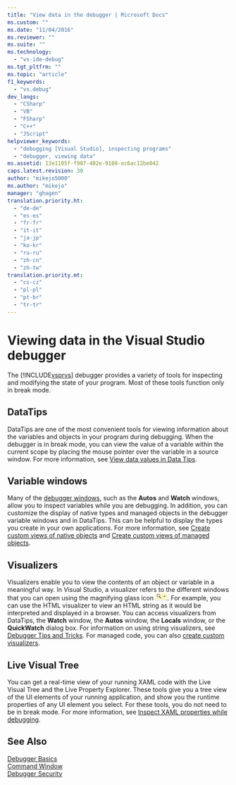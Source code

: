 ```yaml
---
title: "View data in the debugger | Microsoft Docs"
ms.custom: ""
ms.date: "11/04/2016"
ms.reviewer: ""
ms.suite: ""
ms.technology: 
  - "vs-ide-debug"
ms.tgt_pltfrm: ""
ms.topic: "article"
f1_keywords: 
  - "vs.debug"
dev_langs: 
  - "CSharp"
  - "VB"
  - "FSharp"
  - "C++"
  - "JScript"
helpviewer_keywords: 
  - "debugging [Visual Studio], inspecting programs"
  - "debugger, viewing data"
ms.assetid: 13e1105f-f987-402e-9108-ec6ac12be042
caps.latest.revision: 30
author: "mikejo5000"
ms.author: "mikejo"
manager: "ghogen"
translation.priority.ht: 
  - "de-de"
  - "es-es"
  - "fr-fr"
  - "it-it"
  - "ja-jp"
  - "ko-kr"
  - "ru-ru"
  - "zh-cn"
  - "zh-tw"
translation.priority.mt: 
  - "cs-cz"
  - "pl-pl"
  - "pt-br"
  - "tr-tr"
---
```

# Viewing data in the Visual Studio debugger
The [!INCLUDE[vsprvs](../code-quality/includes/vsprvs_md.md)] debugger provides a variety of tools for inspecting and modifying the state of your program. Most of these tools function only in break mode.

## DataTips  
 DataTips are one of the most convenient tools for viewing information about the variables and objects in your program during debugging. When the debugger is in break mode, you can view the value of a variable within the current scope by placing the mouse pointer over the variable in a source window. For more information, see [View data values in Data Tips](../debugger/view-data-values-in-data-tips-in-the-code-editor.md).  

## Variable windows
 Many of the [debugger windows](../debugger/debugger-windows.md), such as the **Autos** and **Watch** windows, allow you to inspect variables while you are debugging. In addition, you can customize the display of native types and managed objects in the debugger variable windows and in DataTips. This can be helpful to display the types you create in your own applications. For more information, see [Create custom views of native objects](../debugger/create-custom-views-of-native-objects.md) and [Create custom views of managed objects](../debugger/create-custom-views-of-dot-managed-objects.md).
  
## Visualizers  
 Visualizers enable you to view the contents of an object or variable in a meaningful way. In Visual Studio, a visualizer refers to the different windows that you can open using the magnifying glass icon ![VisualizerIcon](../debugger/media/dbg-tips-visualizer-icon.png "Visualizer icon"). For example, you can use the HTML visualizer to view an HTML string as it would be interpreted and displayed in a browser. You can access visualizers from DataTips, the **Watch** window, the **Autos** window, the **Locals** window, or the **QuickWatch** dialog box. For information on using string visualizers, see [Debugger Tips and Tricks](../debugger/debugger-tips-and-tricks.md#string_visualizer). For managed code, you can also [create custom visualizers](../debugger/create-custom-visualizers-of-data.md).

## Live Visual Tree
 You can get a real-time view of your running XAML code with the Live Visual Tree and the Live Property Explorer. These tools give you a tree view of the UI elements of your running application, and show you the runtime properties of any UI element you select. For these tools, you do not need to be in break mode. For more information, see [Inspect XAML properties while debugging](../debugger/inspect-xaml-properties-while-debugging.md).
  
## See Also  
 [Debugger Basics](../debugger/debugger-basics.md)   
 [Command Window](../ide/reference/command-window.md)   
 [Debugger Security](../debugger/debugger-security.md)